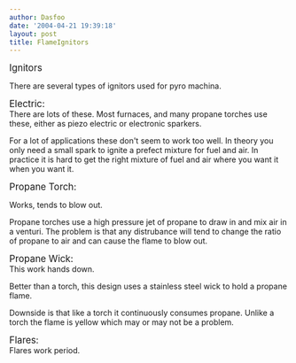 ```yaml
---
author: Dasfoo
date: '2004-04-21 19:39:18'
layout: post
title: FlameIgnitors
---
```


<big>Ignitors</big>

There are several types of ignitors used for pyro machina.

<big>Electric:</big><br>
There are lots of these.  Most furnaces, and many propane torches use these, either as  piezo electric or electronic sparkers.

For a lot of applications these don't seem to work too well.  In theory you only need a small spark to ignite a prefect mixture for fuel and air.  In practice it is hard to get the right mixture of fuel and air where you want it when you want it.

<big>Propane Torch:</big><br>

Works, tends to blow out.

Propane torches use a high pressure jet of propane to draw in and mix air in a venturi.  The problem is that any distrubance will tend to change the ratio of propane to air and can cause the flame to blow out.

<big>Propane Wick:</big><br>
This work hands down.  


Better than a torch, this design uses a stainless steel wick to hold a propane flame.  

Downside is that like a torch it continuously consumes propane.  Unlike a torch the flame is yellow which may or may not be a problem.

<big>Flares:</big><br>
Flares work period.


